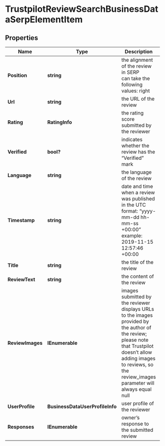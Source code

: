 # TrustpilotReviewSearchBusinessDataSerpElementItem


## Properties

| Name | Type | Description | Notes |
|------------ | ------------- | ------------- | -------------|
**Position** | **string** | the alignment of the review in SERP<br>can take the following values: right |[optional]|
**Url** | **string** | the URL of the review |[optional]|
**Rating** | **RatingInfo** | the rating score submitted by the reviewer |[optional]|
**Verified** | **bool?** | indicates whether the review has the “Verified” mark |[optional]|
**Language** | **string** | the language of the review |[optional]|
**Timestamp** | **string** | date and time when a review was published<br>in the UTC format: “yyyy-mm-dd hh-mm-ss +00:00”<br>example:<br>2019-11-15 12:57:46 +00:00 |[optional]|
**Title** | **string** | the title of the review |[optional]|
**ReviewText** | **string** | the content of the review |[optional]|
**ReviewImages** | **IEnumerable<string>** | images submitted by the reviewer<br>displays URLs to the images provided by the author of the review;<br>please note that Trustpilot doesn’t allow adding images to reviews, so the review_images parameter will always equal null |[optional]|
**UserProfile** | **BusinessDataUserProfileInfo** | user profile of the reviewer |[optional]|
**Responses** | **IEnumerable<ReviewResponseItemInfo>** | owner’s response to the submitted review |[optional]|